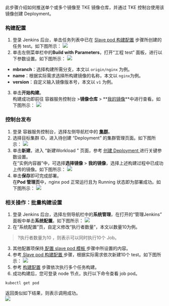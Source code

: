 此步骤介绍如何推送单个或多个镜像至 TKE 镜像仓库，并通过 TKE 控制台使用该镜像创建 Deployment。  

### 构建配置[](id:buildConfiguration)
1. 登录 Jenkins 后台，单击任务列表中已在 [Slave pod 构建配置](https://cloud.tencent.com/document/product/457/41397) 步骤所创建的任务 test。如下图所示：
![](https://main.qcloudimg.com/raw/c510e8dccb3577df3b127f2752dbbd04.png)
2. 单击左侧菜单栏中的**Build with Parameters**，打开“工程 test” 面板，进行以下参数设置。如下图所示：
![](https://main.qcloudimg.com/raw/db43db8e7254221474abb65f4b3b72e1.png)
  - **mbranch**：选择构建所需分支，本文以 `origin/nginx` 为例。  
  - **name**：根据实际需求选择所构建镜像的名称，本文以 `nginx`为例。  
  - **version**：自定义输入镜像版本号，本文以 `v1` 为例。  
3. 单击**开始构建**。  
构建成功即前往 容器服务控制台 >**镜像仓库** > **[我的镜像](https://console.cloud.tencent.com/tke2/registry/user)**中进行查看。如下图所示：
![](https://main.qcloudimg.com/raw/8692532e791aaea3d964145b854ca627.png)

### 控制台发布
1. 登录 容器服务控制台，选择左侧导航栏中的 **[集群](https://console.cloud.tencent.com/tke2/cluster)**。  
2. 选择目标集群 ID，进入待创建 “Deployment” 的集群管理页面。如下图所示：
![](https://main.qcloudimg.com/raw/8f231ef9688d171d4bcc6489cc26905c.png)
3. 单击**新建**，进入 “新建Workload ” 页面，参考 [ 创建 Deployment ](https://cloud.tencent.com/document/product/457/31705#.E5.88.9B.E5.BB.BA-deployment) 进行关键参数设置。  
 在“实例内容器”中，可选择**选择镜像** > **我的镜像**，选择上述构建过程中已成功上传的镜像。如下图所示：
![](https://main.qcloudimg.com/raw/e992f2edade27b658d9e46a6a6dd589d.png)
4. 单击**保存**即可完成部署。  
在**Pod 管理页**中，nginx pod 正常运行且为 Running 状态即为部署成功。如下图所示：
![](https://main.qcloudimg.com/raw/fc6026a4a27234f9e9c6b1e3926d39b5.png)


### 相关操作：批量构建设置
1. 登录 Jenkins 后台，选择左侧导航栏中的**系统管理**，在打开的“管理Jenkins” 面板中单击**系统配置**。如下图所示：
![](https://main.qcloudimg.com/raw/4faeb7c6a93e1473e9d48057e52d0eee.png)
2. 在“系统配置”页，自定义修改“执行者数量”，本文以数量10为例。  
>?执行者数量为10 ，则表示可以同时执行10个 Job。  
>
3. 其他配置项保持[ 配置 slave pod 模板 ](https://cloud.tencent.com/document/product/457/41396#PodTemplates)步骤中所设置的内容。  
4. 参考[ Slave pod 构建配置 ](https://cloud.tencent.com/document/product/457/41397)步骤，根据实际需求依次新建10个 test。如下图所示：
![](https://main.qcloudimg.com/raw/f4e63d7e897ceb84a68322104d6db571.png)
5. 参考 [构建配置](#buildConfiguration) 步骤依次执行多个任务构建。  
6. 成功构建后，您可登录 node 节点，执行以下命令查看 job pod。  
```
kubectl get pod
``` 
返回类似如下结果，则表示调用成功。  
![](https://main.qcloudimg.com/raw/87e0ff0807bc66c6566523bfbca7f65a.png)
